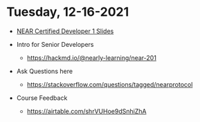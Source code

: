 # Tuesday, 12-16-2021
* [NEAR Certified Developer 1 Slides](https://docs.google.com/presentation/d/1a7fVnVjn1u29C1T30DAv6pJmb4YlnvAzenFZHQoTUSI/edit)

* Intro for Senior Developers
    * https://hackmd.io/@nearly-learning/near-201

* Ask Questions here
    * https://stackoverflow.com/questions/tagged/nearprotocol

* Course Feedback
    * https://airtable.com/shrVUHoe9dSnhiZhA
